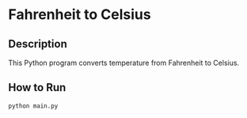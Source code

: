 # Fahrenheit to Celsius

## Description
This Python program converts temperature from Fahrenheit to Celsius.

## How to Run
```bash
python main.py
